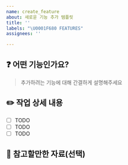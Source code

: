 ```yaml
---
name: create_feature
about: 새로운 기능 추가 템플릿
title: ''
labels: "\U0001F680 FEATURES"
assignees: ''

---
```


## ❓ 어떤 기능인가요?

> 추가하려는 기능에 대해 간결하게 설명해주세요

## ✏️ 작업 상세 내용

- [ ] TODO
- [ ] TODO
- [ ] TODO

## 📑 참고할만한 자료(선택)

